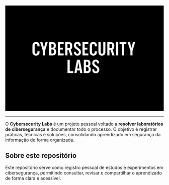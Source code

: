![Cybersecurity Labs](img/cybersecurity-labs.png)

<hr>

<p>O <strong>Cybersecurity Labs</strong> é um projeto pessoal voltado a <strong>resolver laboratórios de cibersegurança</strong> e documentar todo o processo. 
O objetivo é registrar práticas, técnicas e soluções, consolidando aprendizado em segurança da informação de forma organizada.</p>

<h2>Sobre este repositório</h2>
<p>Este repositório serve como registro pessoal de estudos e experimentos em cibersegurança, permitindo consultar, revisar e compartilhar o aprendizado de forma clara e acessível.</p>
